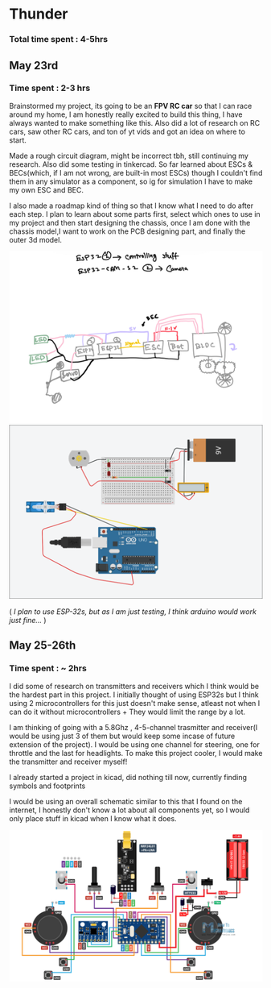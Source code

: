 # Thunder

### Total time spent : 4-5hrs

## May 23rd

### Time spent : 2-3 hrs

Brainstormed my project, its going to be an **FPV RC car** so that I can race around my home, I am honestly really excited to build this thing, I have always wanted to make something like this.
Also did a lot of research on RC cars, saw other RC cars, and ton of yt vids and got an idea on where to start.

Made a rough circuit diagram, might be incorrect tbh, still continuing my research. Also did some testing in tinkercad.
So far learned about ESCs & BECs(which, if I am not wrong, are built-in most ESCs) though I couldn't find them in any simulator as a component, so ig for simulation I have to make my own ESC and BEC. 

I also made a roadmap kind of thing so that I know what I need to do after each step.
I plan to learn about some parts first, select which ones to use in my project and then start designing the chassis, once I am done with the chassis model,I want to work on the PCB designing part, and finally the outer 3d model. 

![Rough Diagram](journal_assets/01.jpeg)
![Tinkercad Testing](journal_assets/tinkercadTesting1.png)

( _I plan to use ESP-32s, but as I am just testing, I think arduino would work just fine..._ )

## May 25-26th

### Time spent : ~ 2hrs

I did some of research on transmitters and receivers which I think would be the hardest part in this project. I initially thought of using ESP32s but I think using 2 microcontrollers for this just doesn't make sense, atleast not when I can do it without microcontrollers + They would limit the range by a lot. 

I am thinking of going with a 5.8Ghz , 4-5-channel trasmitter and receiver(I would be using just 3 of them but would keep some incase of future extension of the project). I would be using one channel for steering, one for throttle and the last for headlights. To make this project cooler, I would make the transmitter and receiver myself!

I already started a project in kicad, did nothing till now, currently finding symbols and footprints

I would be using an overall schematic similar to this that I found on the internet, I honestly don't know a lot about all components yet, so I would only place stuff in kicad when I know what it does.

![Transmitter schematic](journal_assets/transmitterSchematic.png)



